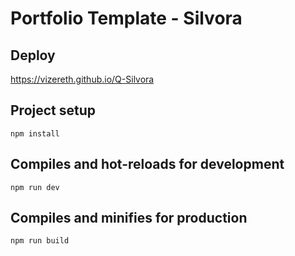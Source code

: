# Portfolio Template - Silvora

## Deploy

https://vizereth.github.io/Q-Silvora

## Project setup
```
npm install
```

## Compiles and hot-reloads for development
```
npm run dev
```

## Compiles and minifies for production
```
npm run build
```


